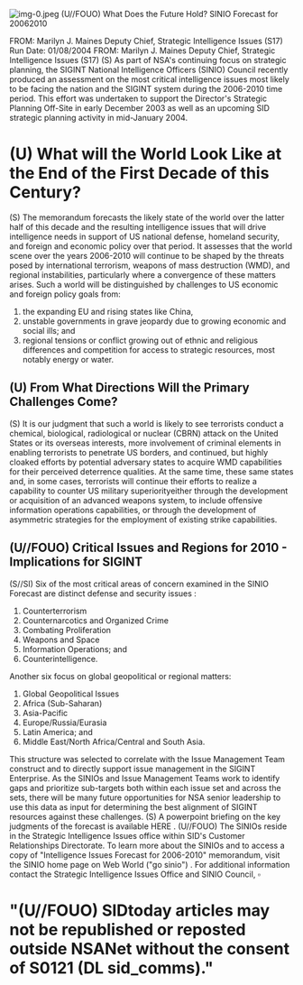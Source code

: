 ![img-0.jpeg](img-0.jpeg)
(U//FOUO) What Does the Future Hold? SINIO Forecast for 20062010

FROM: Marilyn J. Maines
Deputy Chief, Strategic Intelligence Issues (S17)
Run Date: 01/08/2004
FROM: Marilyn J. Maines
Deputy Chief, Strategic Intelligence Issues (S17)
(S) As part of NSA's continuing focus on strategic planning, the SIGINT National Intelligence Officers (SINIO) Council recently produced an assessment on the most critical intelligence issues most likely to be facing the nation and the SIGINT system during the 2006-2010 time period. This effort was undertaken to support the Director's Strategic Planning Off-Site in early December 2003 as well as an upcoming SID strategic planning activity in mid-January 2004.

# (U) What will the World Look Like at the End of the First Decade of this Century? 

(S) The memorandum forecasts the likely state of the world over the latter half of this decade and the resulting intelligence issues that will drive intelligence needs in support of US national defense, homeland security, and foreign and economic policy over that period. It assesses that the world scene over the years 2006-2010 will continue to be shaped by the threats posed by international terrorism, weapons of mass destruction (WMD), and regional instabilities, particularly where a convergence of these matters arises. Such a world will be distinguished by challenges to US economic and foreign policy goals from:

1. the expanding EU and rising states like China,
2. unstable governments in grave jeopardy due to growing economic and social ills; and
3. regional tensions or conflict growing out of ethnic and religious differences and competition for access to strategic resources, most notably energy or water.

## (U) From What Directions Will the Primary Challenges Come?

(S) It is our judgment that such a world is likely to see terrorists conduct a chemical, biological, radiological or nuclear (CBRN) attack on the United States or its overseas interests, more involvement of criminal elements in enabling terrorists to penetrate US borders, and continued, but highly cloaked efforts by potential adversary states to acquire WMD capabilities for their perceived deterrence qualities. At the same time, these same states and, in some cases, terrorists will continue their efforts to realize a capability to counter US military superiorityeither through the development or acquisition of an advanced weapons system, to include offensive information operations capabilities, or through the development of asymmetric strategies for the employment of existing strike capabilities.

## (U//FOUO) Critical Issues and Regions for 2010 - Implications for SIGINT

(S//SI) Six of the most critical areas of concern examined in the SINIO Forecast are distinct defense and security issues :

1. Counterterrorism
2. Counternarcotics and Organized Crime
3. Combating Proliferation
4. Weapons and Space
5. Information Operations; and
6. Counterintelligence.

Another six focus on global geopolitical or regional matters:

1. Global Geopolitical Issues
2. Africa (Sub-Saharan)
3. Asia-Pacific
4. Europe/Russia/Eurasia
5. Latin America; and
6. Middle East/North Africa/Central and South Asia.

This structure was selected to correlate with the Issue Management Team construct and to directly support issue management in the SIGINT Enterprise. As the SINIOs and Issue Management Teams work to identify gaps and prioritize sub-targets both within each issue set and across the sets, there will be many future opportunities for NSA senior leadership to use this data as input for determining the best alignment of SIGINT resources against these challenges.
(S) A powerpoint briefing on the key judgments of the forecast is available HERE .
(U//FOUO) The SINIOs reside in the Strategic Intelligence Issues office within SID's Customer Relationships Directorate. To learn more about the SINIOs and to access a copy of "Intelligence Issues Forecast for 2006-2010" memorandum, visit the SINIO home page on Web World ("go sinio") . For additional information contact the Strategic Intelligence Issues Office and SINIO Council, $\square$

# "(U//FOUO) SIDtoday articles may not be republished or reposted outside NSANet without the consent of S0121 (DL sid_comms)."
